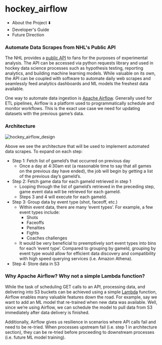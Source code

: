 # hockey_airflow
* About the Project ⬇️
* Developer's Guide
* Future Direction

### Automate Data Scrapes from NHL's Public API
The NHL provides a [public API](https://gitlab.com/dword4/nhlapi) to fans for the purposes of experimental analysis. 
The API can be accessed via python requests library and used in hockey data science processes such as hypothesis testing, reporting analytics, and building machine learning models. 
While valuable on its own, the API can be coupled with software to automate daily web scrapes and seamlessly feed analytics dashboards and ML models the freshest data available.

One way to automate data ingestion is [Apache Airflow](https://airflow.apache.org/). 
Generally used for ETL pipelines, Airflow is a platform used to programmatically schedule and monitor workflows. 
This is the exact use case we need for updating datasets with the previous game’s data.


### Architecture
![hockey_airflow_design](https://user-images.githubusercontent.com/19720687/125180229-b071ff80-e1c5-11eb-8c6e-633432ba468e.png)

Above we see the architecture that will be used to implement automated data scrapes. To expand on each step:
* Step 1: Fetch list of gameId’s that occurred on previous day
  * Once a day at 4:30am est (a reasonable time to say that all games on the previous day have ended), the job will begin by getting a list of the previous day’s gameId’s.
* Step 2: Fetch game data for each gameId retrieved in step 1
  * Looping through the list of gameId’s retrieved in the preceding step, game event data will be retrieved for each gameId.
  * Steps 3 and 4 will execute for each gameId.
* Step 3: Group data by event type (shot, faceoff, etc.)
  * Within event data, there are many ‘event types’. For example, a few event types include:
    * Shots
    * Faceoffs
    * Penalties
    * Fights
    * Coaches challenges
  * It would be very beneficial to preemptively sort event types into bins for each ‘event type’. Compared to grouping by gameId, grouping by event type would allow for efficient data discovery and compatibility with high speed querying services (i.e. Amazon Athena).
* Step 4: Store data in S3

### Why Apache Airflow? Why not a simple Lambda function?
While the task of scheduling GET calls to an API, processing data, and delivering into S3 buckets can be achieved using a simple [Lambda](https://aws.amazon.com/lambda/) function, Airflow enables many valuable features down the road. 
For example, say we want to add an ML model that re-trained when new data was available. 
Well, since we’re using Airflow, we can schedule the model to pull data from S3 immediately after data delivery is finished.

Additionally, Airflow gives us resilience in scenarios where API calls fail and need to be re-tried. 
When processes upstream fail (i.e. step 1 in architecture section), they can be re-tried before proceeding to downstream processes (i.e. future ML model training).

